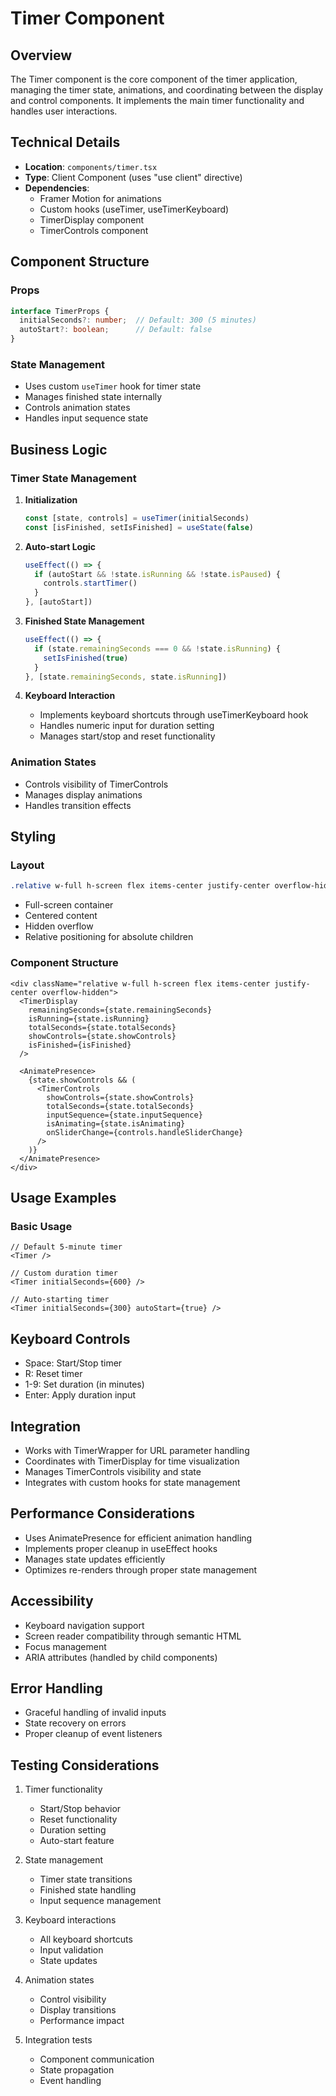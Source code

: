 # Timer Component

## Overview
The Timer component is the core component of the timer application, managing the timer state, animations, and coordinating between the display and control components. It implements the main timer functionality and handles user interactions.

## Technical Details
- **Location**: `components/timer.tsx`
- **Type**: Client Component (uses "use client" directive)
- **Dependencies**:
  - Framer Motion for animations
  - Custom hooks (useTimer, useTimerKeyboard)
  - TimerDisplay component
  - TimerControls component

## Component Structure

### Props
```typescript
interface TimerProps {
  initialSeconds?: number;  // Default: 300 (5 minutes)
  autoStart?: boolean;      // Default: false
}
```

### State Management
- Uses custom `useTimer` hook for timer state
- Manages finished state internally
- Controls animation states
- Handles input sequence state

## Business Logic

### Timer State Management
1. **Initialization**
   ```typescript
   const [state, controls] = useTimer(initialSeconds)
   const [isFinished, setIsFinished] = useState(false)
   ```

2. **Auto-start Logic**
   ```typescript
   useEffect(() => {
     if (autoStart && !state.isRunning && !state.isPaused) {
       controls.startTimer()
     }
   }, [autoStart])
   ```

3. **Finished State Management**
   ```typescript
   useEffect(() => {
     if (state.remainingSeconds === 0 && !state.isRunning) {
       setIsFinished(true)
     }
   }, [state.remainingSeconds, state.isRunning])
   ```

4. **Keyboard Interaction**
   - Implements keyboard shortcuts through useTimerKeyboard hook
   - Handles numeric input for duration setting
   - Manages start/stop and reset functionality

### Animation States
- Controls visibility of TimerControls
- Manages display animations
- Handles transition effects

## Styling

### Layout
```css
.relative w-full h-screen flex items-center justify-center overflow-hidden
```
- Full-screen container
- Centered content
- Hidden overflow
- Relative positioning for absolute children

### Component Structure
```tsx
<div className="relative w-full h-screen flex items-center justify-center overflow-hidden">
  <TimerDisplay
    remainingSeconds={state.remainingSeconds}
    isRunning={state.isRunning}
    totalSeconds={state.totalSeconds}
    showControls={state.showControls}
    isFinished={isFinished}
  />

  <AnimatePresence>
    {state.showControls && (
      <TimerControls
        showControls={state.showControls}
        totalSeconds={state.totalSeconds}
        inputSequence={state.inputSequence}
        isAnimating={state.isAnimating}
        onSliderChange={controls.handleSliderChange}
      />
    )}
  </AnimatePresence>
</div>
```

## Usage Examples

### Basic Usage
```tsx
// Default 5-minute timer
<Timer />

// Custom duration timer
<Timer initialSeconds={600} />

// Auto-starting timer
<Timer initialSeconds={300} autoStart={true} />
```

## Keyboard Controls
- Space: Start/Stop timer
- R: Reset timer
- 1-9: Set duration (in minutes)
- Enter: Apply duration input

## Integration
- Works with TimerWrapper for URL parameter handling
- Coordinates with TimerDisplay for time visualization
- Manages TimerControls visibility and state
- Integrates with custom hooks for state management

## Performance Considerations
- Uses AnimatePresence for efficient animation handling
- Implements proper cleanup in useEffect hooks
- Manages state updates efficiently
- Optimizes re-renders through proper state management

## Accessibility
- Keyboard navigation support
- Screen reader compatibility through semantic HTML
- Focus management
- ARIA attributes (handled by child components)

## Error Handling
- Graceful handling of invalid inputs
- State recovery on errors
- Proper cleanup of event listeners

## Testing Considerations
1. Timer functionality
   - Start/Stop behavior
   - Reset functionality
   - Duration setting
   - Auto-start feature

2. State management
   - Timer state transitions
   - Finished state handling
   - Input sequence management

3. Keyboard interactions
   - All keyboard shortcuts
   - Input validation
   - State updates

4. Animation states
   - Control visibility
   - Display transitions
   - Performance impact

5. Integration tests
   - Component communication
   - State propagation
   - Event handling 